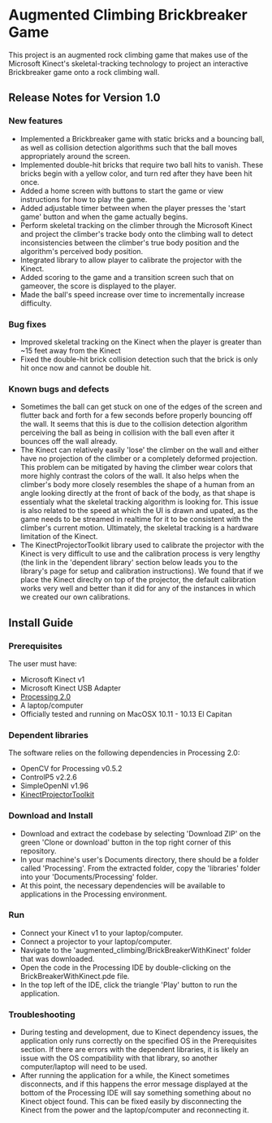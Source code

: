 # Augmented Climbing Brickbreaker Game

This project is an augmented rock climbing game that makes use of the Microsoft Kinect's skeletal-tracking technology to project an interactive Brickbreaker game onto a rock climbing wall.

## Release Notes for Version 1.0

### New features

- Implemented a Brickbreaker game with static bricks and a bouncing ball, as well as collision detection algorithms such that the ball moves appropriately around the screen.
- Implemented double-hit bricks that require two ball hits to vanish. These bricks begin with a yellow color, and turn red after they have been hit once.
- Added a home screen with buttons to start the game or view instructions for how to play the game.
- Added adjustable timer between when the player presses the 'start game' button and when the game actually begins.
- Perform skeletal tracking on the climber through the Microsoft Kinect and project the climber's tracke body onto the climbing wall to detect inconsistencies between the climber's true body position and the algorithm's perceived body position.
- Integrated library to allow player to calibrate the projector with the Kinect.
- Added scoring to the game and a transition screen such that on gameover, the score is displayed to the player.
- Made the ball's speed increase over time to incrementally increase difficulty.

### Bug fixes

- Improved skeletal tracking on the Kinect when the player is greater than ~15 feet away from the Kinect
- Fixed the double-hit brick collision detection such that the brick is only hit once now and cannot be double hit.

### Known bugs and defects

- Sometimes the ball can get stuck on one of the edges of the screen and flutter back and forth for a few seconds before properly bouncing off the wall. It seems that this is due to the collision detection algorithm perceiving the ball as being in collision with the ball even after it bounces off the wall already.
- The Kinect can relatively easily 'lose' the climber on the wall and either have no projection of the climber or a completely deformed projection. This problem can be mitigated by having the climber wear colors that more highly contrast the colors of the wall. It also helps when the climber's body more closely resembles the shape of a human from an angle looking directly at the front of back of the body, as that shape is essentialy what the skeletal tracking algorithm is looking for. This issue is also related to the speed at which the UI is drawn and upated, as the game needs to be streamed in realtime for it to be consistent with the climber's current motion. Ultimately, the skeletal tracking is a hardware limitation of the Kinect.
- The KinectProjectorToolkit library used to calibrate the projector with the Kinect is very difficult to use and the calibration process is very lengthy (the link in the 'dependent library' section below leads you to the library's page for setup and calibration instructions). We found that if we place the Kinect direclty on top of the projector, the default calibration works very well and better than it did for any of the instances in which we created our own calibrations.

## Install Guide 

### Prerequisites

The user must have:
- Microsoft Kinect v1
- Microsoft Kinect USB Adapter
- [Processing 2.0](https://processing.org/)
- A laptop/computer
- Officially tested and running on MacOSX 10.11 - 10.13 El Capitan

### Dependent libraries

The software relies on the following dependencies in Processing 2.0:
- OpenCV for Processing v0.5.2
- ControlP5 v2.2.6
- SimpleOpenNI v1.96
- [KinectProjectorToolkit](<https://github.com/genekogan/KinectProjectorToolkit>)

### Download and Install

- Download and extract the codebase by selecting 'Download ZIP' on the green 'Clone or download' button in the top right corner of this repository.
- In your machine's user's Documents directory, there should be a folder called 'Processing'. From the extracted folder, copy the 'libraries' folder into your 'Documents/Processing' folder.
- At this point, the necessary dependencies will be available to applications in the Processing environment.

### Run

- Connect your Kinect v1 to your laptop/computer.
- Connect a projector to your laptop/computer.
- Navigate to the 'augmented_climbing/BrickBreakerWithKinect' folder that was downloaded.
- Open the code in the Processing IDE by double-clicking on the BrickBreakerWithKinect.pde file.
- In the top left of the IDE, click the triangle 'Play' button to run the application.

### Troubleshooting

- During testing and development, due to Kinect dependency issues, the application only runs correctly on the specified OS in the Prerequisites section. If there are errors with the dependent libraries, it is likely an issue with the OS compatibility with that library, so another computer/laptop will need to be used.
- After running the application for a while, the Kinect sometimes disconnects, and if this happens the error message displayed at the bottom of the Processing IDE will say something something about no Kinect object found. This can be fixed easily by disconnecting the Kinect from the power and the laptop/computer and reconnecting it.
